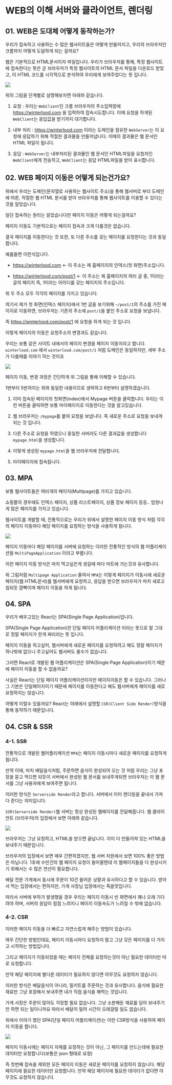 # WEB의 이해 서버와 클라이언트, 렌더링

## 01. WEB은 도대체 어떻게 동작하는가?

우리가 접속하고 사용하는 수 많은 웹사이트들은 어떻게 만들어지고, 우리의 브라우저인 크롬까지 어떻게 도달하게 되는 걸까요?

웹은 기본적으로 HTML문서이자 파일입니다. 우리가 브라우저를 통해, 특정 웹사이트에 접속한다는 뜻은 곧 브라우저가 특정 웹사이트의 HTML 문서 파일을 다운로드 받았고, 이 HTML 코드를 시각적으로 분석하여 우리에게 보여주었다는 뜻 입니다.

![](https://user-images.githubusercontent.com/46296754/139524832-684893fc-b045-4735-b5ce-2896042d2dfa.png)

위의 그림을 단계별로 설명해보자면 아래와 같습니다.

1. 요청 : 우리는 `WebClient`인 크롬 브라우저의 주소입력창에 https://winterlood.com 을 입력하여 접속시도합니다. 이때 요청을 하게된 `WebClient`는 응답값을 받기까지 대기합니다.

2. 내부 처리 : https://winterlood.com 이라는 도메인을 점유한 `WebServer`는 이 요청에 응답하기 위해 적절한 결과물을 만들어냅니다. 이때의 결과물은 웹 문서인 HTML 파일이 됩니다.

3. 응답 : `WebServer`는 내부처리된 결과물인 웹 문서인 HTML파일을 요청자인 `WebClient`에게 전송하고, `WebClient`는 응답 HTML파일을 받아 표시합니다.

## 02. WEB 페이지 이동은 어떻게 되는건가요?

위에서 우리는 도메인(문자열로 사용하는 웹사이트 주소)을 통해 웹서버로 부터 도메인에 따른, 적절한 웹 HTML 문서를 받아 브라우저를 통해 웹사이트를 이용할 수 있다는 것을 알았습니다.

일단 접속하는 원리는 알았습니다만 페이지 이동은 어떻게 되는걸까요?

페이지 이동도 기본적으로는 페이지 접속과 크게 다를것은 없습니다.

결국 페이지를 이동한다는 것 또한, 또 다른 주소를 갖는 페이지를 요청한다는 것과 동일합니다.

예를들면 이런식입니다.

- https://winterlood.com <- 이 주소는 제 홈페이지의 인덱스(첫 화면)주소입니다.

- https://winterlood.com/post/1 <- 이 주소는 제 홈페이지의 여러 글 중, 1이라는 글의 페이지 즉, 1이라는 아이디를 갖는 페이지의 주소입니다.

위 두 주소 모두 각각의 페이지를 가지고 있습니다.

여기서 제가 첫 화면(인덱스 페이지)에서 1번 글을 보기위해 `~/post/1`의 주소를 가진 페이지로 이동하면, 브라우저는 기존의 주소에 `post/1`을 붙인 주소로 요청을 보냅니다.

즉 https://winterlood.com/post/1 에 요청을 하게 되는 것 입니다.

이렇게 페이지의 이동은 요청주소의 변경과도 같습니다.

우리는 보통 같은 사이트 내에서의 페이지 변경을 페이지 이동이라고 합니다. `winterlood.com` 에서 `winterlood.com/post/1` 처럼 도메인은 동일하지만, 세부 주소가 다를때를 이야기 하는 것이죠

![](https://user-images.githubusercontent.com/46296754/139525410-c3aa89b5-a999-462d-9ace-bde94109fa6d.png)

페이지 이동, 변경 과정은 간단하게 위 그림을 통해 이해할 수 있습니다.

1번부터 5번까지는 위와 동일한 내용이므로 생략하고 6번부터 설명하겠습니다.

1. 이미 접속된 페이지의 첫화면(index)에서 Mypage 버튼을 클릭합니다. 우리는 이런 버튼을 클릭하면 보통 마이페이지로 이동한다는 것을 알고있습니다.

2. 웹 브라우저는 `/mypage`를 붙여 요청을 보냅니다. 즉 새로운 주소로 요청을 보내게 되는 것 입니다.

3. 다른 주소로 요청을 하였으니 동일한 서버라도 다른 결과값을 생성합니다 `mypage.html`을 생성합니다.

4. 이렇게 생성된 `mypage.html`을 웹 브라우저에 전달합니다.

5. 마이페이지에 접속됩니다.

## 03. MPA

보통 웹사이트들은 여러개의 페이지(Multipage)를 가지고 있습니다.

쇼핑몰의 경우에도 인덱스 페이지, 상품 리스트페이지, 상품 정보 페이지 등등.. 엄청나게 많은 페이지를 가지고 있습니다.

웹사이트를 개발할 때, 전통적으로는 우리가 위에서 설명한 페이지 이동 방식 처럼 각각의 페이지 이동마다 해당 페이지를 요청하는 방식을 사용하게 됩니다.

![](https://user-images.githubusercontent.com/46296754/139531181-26e8e1c0-7e02-4d0f-ab86-8b3cba62f159.png)

페이지 이동마다 해당 페이지를 서버에 요청하는 이러한 전통적인 방식의 웹 어플리케이션을 `MultiPageApplication` 이라고 부릅니다.

이런 페이지 이동 방식은 마치 먹고싶은게 생길때 마다 마트에 가는것과 유사합니다.

위 그림처럼 `Multipage Application` 줄여서 `MPA`는 이렇게 페이지가 이동시에 새로운 페이지(웹 HTML문서)를 웹서버에게 요청하고, 응답을 받으면 브라우저가 마치 새로고침되듯 깜빡이며 페이지 이동을 하게 됩니다.

## 04. SPA

우리가 배우고있는 React는 SPA(Single Page Application)입니다.

SPA(Single Page Application)란 단일 페이지 어플리케이션 이라는 뜻으로 말 그대로 정말 페이지가 한개 짜리라는 뜻 입니다.

페이지 이동을 하고싶어, 웹서버에게 새로운 페이지를 요청하려고 해도 정말 페이지가 하나밖에 없으니 주고싶어도 웹서버도 줄수가 없습니다.

그러면 React로 개발된 웹 어플리케이션은 SPA(Single Page Application)이기 때문에 페이지 이동을 할 수 없을까요?

사실은 React는 단일 페이지 어플리케이션이지만 페이지이동은 할 수 있습니다. 그러나 그 기본은 단일페이지이기 때문에 페이지를 이동한다고 해도 웹서버에게 페이지를 새로 요청하지는 않습니다.

어떻게 이럴수 있을까요? React는 아래에서 설명할 `CSR(Client Side Render)`방식을 통해 동작하기 때문입니다.

## 04. CSR & SSR

### 4-1. SSR

전통적으로 개발된 웹어플리케이션 `MPA`는 페이지 이동시마다 새로운 페이지를 요청하게됩니다.

만약 이때, 마치 배달음식처럼, 주문하면 음식이 완성되어 오는 것 처럼 우리는 그냥 포장을 뜯고 먹으면 되듯이 서버에서 완성된 웹 문서를 보내주게되면 브라우저는 이 웹 문서를 그냥 사용자에게 보여주면 됩니다.

이러한 방식은 `Serverside Render`라고 합니다. 서버에서 이미 렌더링을 끝내서 가져다 준다는 의미입니다.

`SSR(Serverside Render)`웹 서버는 항상 완성된 웹페이지를 전달해줍니다. 웹 클라이언트 (브라우저)의 입장에서 보면 아래와 같습니다.

![](https://user-images.githubusercontent.com/46296754/139563959-effaf506-7814-46b0-8f9e-6661d5ae82d8.png)

브라우저는 그냥 요청하고, HTML을 받으면 끝납니다. 이미 다 만들어져 있는 HTML을 보내주기 때문입니다.

브라우저의 입장에서 보면 매우 간편하겠지만, 웹 서버 차원에서 보면 100% 좋은 방법은 아닙니다. 1초에 수만건의 웹 페이지 요청이 들어올텐데 이 웹페이지들을 다 완성시키기 위해서는 수 많은 연산이 필요합니다.

배달 전문 가게에서 동시에 주문이 10건 들어온 상황과 유사하다고 할 수 있습니다. 받아서 먹는 입장에서는 편하지만, 가게 사장님 입장에서는 죽을맛입니다.

따라서 서버에 부하가 발생했을 경우 우리는 페이지 이동시 빈 화면에서 꽤나 오래 기다려야 하며, 서버의 응답이 점점 느려지니 페이지 이동속도가 느려질 수 밖에 없습니다.

### 4-2. CSR

이러한 페이지 이동을 더 빠르고 자연스럽게 해주는 방법이 있습니다.

매우 간단한 방법인데요, 페이지 이동시마다 요청하지 말고 그냥 모든 페이지를 다 가지고 시작하는 방법입니다.

그리고 페이지가 이동되었을 때는 페이지 전체를 요청하는것이 아닌 필요한 데이터만 따로 요청합니다.

만약 해당 페이지에 별다른 데이터가 필요하지 않다면 아무것도 요청하지 않습니다.

이러한 방식은 배달음식이 아니라, 밀키트를 주문하는 것과 유사합니다. 음식에 필요한 재료만 그냥 포장해서 보내주면 내가 직접 음식을 해먹는 것입니다.

가게 사장은 주문이 많아도 걱정할 필요 없습니다. 그냥 소분해둔 재료를 담아 보내주기만 하면 되는 일이니까요 따라서 배달이 밀려 시간이 오래걸릴 일도 없습니다.

위에서 이야기 했던 SPA(단일 페이지 어플리케이션)는 이런 CSR방식을 사용하여 페이지 이동을 합니다.

![](https://user-images.githubusercontent.com/46296754/139563451-6b628767-64d9-412f-8a2d-576b7b5d98f2.png)

페이지 이동시에는 페이지 자체를 요청하는 것이 아닌, 그 페이지를 만드는데에 필요한 데이터만 요청합니다(보통은 json 형태로 요청)

즉 첫번째 접속을 제외한 모든 페이지 이동은 새로운 페이지를 요청하지 않습니다. 해당 페이지에 필요한 데이터만 요청합니다. 만약 해당 페이지에 필요한 데이터가 없다면 아무것도 요청하지 않습니다.

